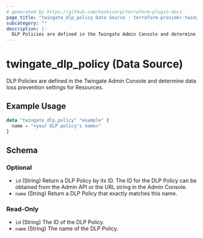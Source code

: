 ```yaml
---
# generated by https://github.com/hashicorp/terraform-plugin-docs
page_title: "twingate_dlp_policy Data Source - terraform-provider-twingate"
subcategory: ""
description: |-
  DLP Policies are defined in the Twingate Admin Console and determine data loss prevention settings for Resources.
---
```


# twingate_dlp_policy (Data Source)

DLP Policies are defined in the Twingate Admin Console and determine data loss prevention settings for Resources.

## Example Usage

```terraform
data "twingate_dlp_policy" "example" {
  name = "<your DLP policy's name>"
}
```

## Schema

### Optional

- `id` (String) Return a DLP Policy by its ID. The ID for the DLP Policy can be obtained from the Admin API or the URL string in the Admin Console.
- `name` (String) Return a DLP Policy that exactly matches this name.

### Read-Only

- `id` (String) The ID of the DLP Policy.
- `name` (String) The name of the DLP Policy.